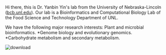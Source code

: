 Hi there, this is Dr. Yanbin Yin's lab from the University of Nebraska-Lincoln ([bcb.unl.edu](https://bcb.unl.edu/)).
Our lab is a Bioinformatics and Computational Biology Lab of the Food Science and Technology Department of UNL.

We have the following major research interests:
Plant and microbial bioinformatics.
*Genome biology and evolutionary genomics.
*Carbohydrate metabolism and secondary metabolism.


![download](https://github.com/user-attachments/assets/0d9b90e2-d149-4bb0-aa0e-0604933e2c35)
